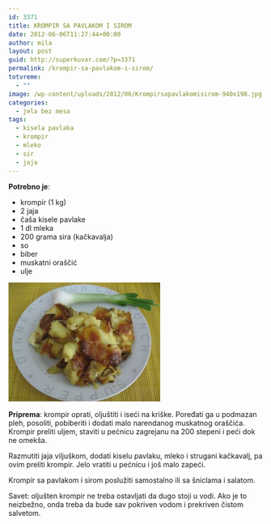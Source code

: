```yaml
---
id: 3371
title: KROMPIR SA PAVLAKOM I SIROM
date: 2012-06-06T11:27:44+00:00
author: mila
layout: post
guid: http://superkuvar.com/?p=3371
permalink: /krompir-sa-pavlakom-i-sirom/
totvreme:
  - ""
image: /wp-content/uploads/2012/06/Krompirsapavlakomisirom-940x198.jpg
categories:
  - jela bez mesa
tags:
  - kisela pavlaka
  - krompir
  - mleko
  - sir
  - jaja
---
```

**Potrebno je**:

  * krompir (1 kg)
  * 2 jaja
  * čaša kisele pavlake
  * 1 dl mleka
  * 200 grama sira (kačkavalja)
  * so
  * biber
  * muskatni oraščić
  * ulje

<img class="alignnone size-medium wp-image-3374" title="Krompirsapavlakomisirom" src="/wp-content/uploads/2012/06/Krompirsapavlakomisirom-e1338897338726-300x235.jpg" alt="" width="300" height="235" /> 

**Priprema**: krompir oprati, oljuštiti i iseći na kriške. Poređati ga u podmazan pleh, posoliti, pobiberiti i dodati malo narendanog muskatnog oraščića. Krompir preliti uljem, staviti u pećnicu zagrejanu na 200 stepeni i peći dok ne omekša.

Razmutiti jaja viljuškom, dodati kiselu pavlaku, mleko i strugani kačkavalj, pa ovim preliti krompir. Jelo vratiti u pećnicu i još malo zapeći.

Krompir sa pavlakom i sirom poslužiti samostalno ili sa šniclama i salatom.

Savet: oljušten krompir ne treba ostavljati da dugo stoji u vodi. Ako je to neizbežno, onda treba da bude sav pokriven vodom i prekriven čistom salvetom.

&nbsp;